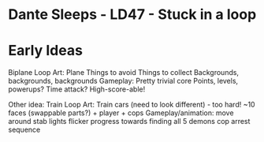 Dante Sleeps - LD47 - Stuck in a loop
============================

Early Ideas
===========
Biplane Loop
Art:
  Plane
  Things to avoid
  Things to collect
  Backgrounds, backgrounds, backgrounds
Gameplay:
  Pretty trivial core
  Points, levels, powerups? Time attack?
    High-score-able!

Other idea: Train Loop
Art:
  Train cars (need to look different) - too hard!
  ~10 faces (swappable parts?) + player + cops
Gameplay/animation:
  move around
  stab
  lights flicker
  progress towards finding all 5 demons
  cop arrest sequence
